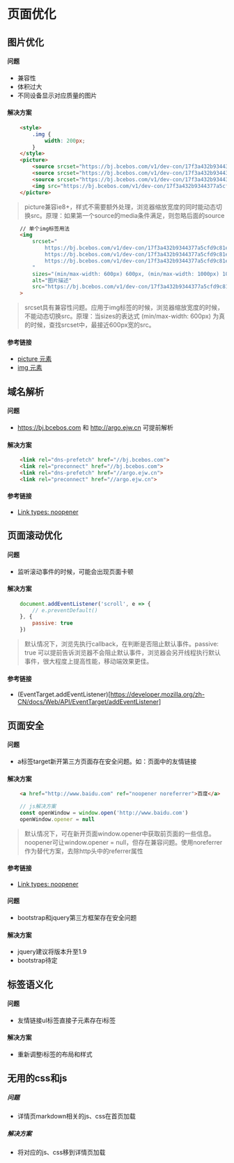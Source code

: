# 页面优化


## 图片优化

#### 问题
* 兼容性
* 体积过大
* 不同设备显示对应质量的图片

#### 解决方案
```html
    <style>
        .img {
            width: 200px;
        }
    </style>
    <picture>
        <source srcset="https://bj.bcebos.com/v1/dev-con/17f3a432b9344377a5cfd9c81effd6f2.jpg@d_progressive,q_50,w_600" media="(max/min-width: 600px)">
        <source srcset="https://bj.bcebos.com/v1/dev-con/17f3a432b9344377a5cfd9c81effd6f2.jpg@d_progressive,q_50,w_1000" media="(max/min-width: 1000px)">
        <source srcset="https://bj.bcebos.com/v1/dev-con/17f3a432b9344377a5cfd9c81effd6f2.jpg@d_progressive,q_50,w_1400" media="(max/min-width: 1400px)">
        <img src="https://bj.bcebos.com/v1/dev-con/17f3a432b9344377a5cfd9c81effd6f2.jpg@d_progressive,q_50,w_1000" alt="图片描述" class="img">
    </picture>
```
> picture兼容ie8+，样式不需要额外处理，浏览器缩放宽度的同时能动态切换src。原理：如果第一个source的media条件满足，则忽略后面的source

```html
    // 单个img标签用法
    <img 
        srcset="
            https://bj.bcebos.com/v1/dev-con/17f3a432b9344377a5cfd9c81effd6f2.jpg@d_progressive,q_50,w_600 600w,
            https://bj.bcebos.com/v1/dev-con/17f3a432b9344377a5cfd9c81effd6f2.jpg@d_progressive,q_50,w_1000 1000w,
            https://bj.bcebos.com/v1/dev-con/17f3a432b9344377a5cfd9c81effd6f2.jpg@d_progressive,q_50,w_1400 1400w
        "
        sizes="(min/max-width: 600px) 600px, (min/max-width: 1000px) 1000px, (min/max-width: 1400px) 1400px, 1000w"
        alt="图片描述"
        src="https://bj.bcebos.com/v1/dev-con/17f3a432b9344377a5cfd9c81effd6f2.jpg@d_progressive,w_1000,q_50"
    >
```
> srcset具有兼容性问题。应用于img标签的时候，浏览器缩放宽度的时候，不能动态切换src。原理：当sizes的表达式 (min/max-width: 600px) 为真的时候，查找srcset中，最接近600px宽的src。

#### 参考链接

* [picture 元素](https://developer.mozilla.org/zh-CN/docs/Web/HTML/Element/picture)
* [img 元素](https://developer.mozilla.org/zh-CN/docs/Web/HTML/Element/img)

## 域名解析

#### 问题
* https://bj.bcebos.com 和 http://argo.ejw.cn 可提前解析

#### 解决方案
```html
    <link rel="dns-prefetch" href="//bj.bcebos.com">
    <link rel="preconnect" href="//bj.bcebos.com">
    <link rel="dns-prefetch" href="//argo.ejw.cn">
    <link rel="preconnect" href="//argo.ejw.cn">
```

#### 参考链接
* [Link types: noopener](https://developer.mozilla.org/en-US/docs/Web/HTML/Link_types/noopener)


## 页面滚动优化

#### 问题
* 监听滚动事件的时候，可能会出现页面卡顿

#### 解决方案
```javascript
    document.addEventListener('scroll', e => {
        // e.preventDefault()
    }, {
        passive: true
    })
```
> 默认情况下，浏览先执行callback，在判断是否阻止默认事件。passive: true 可以提前告诉浏览器不会阻止默认事件，浏览器会另开线程执行默认事件，很大程度上提高性能，移动端效果更佳。

#### 参考链接
* (EventTarget.addEventListener)[https://developer.mozilla.org/zh-CN/docs/Web/API/EventTarget/addEventListener]

## 页面安全

#### 问题
* a标签target新开第三方页面存在安全问题。如：页面中的友情链接

#### 解决方案
```html
    <a href="http://www.baidu.com" ref="noopener noreferrer">百度</a>
```
```javascript
    // js解决方案
    const openWindow = window.open('http://www.baidu.com')
    openWindow.opener = null
```
> 默认情况下，可在新开页面window.opener中获取前页面的一些信息。noopener可让window.opener = null，但存在兼容问题。使用noreferrer作为替代方案，去除http头中的referrer属性

#### 参考链接
* [Link types: noopener](https://developer.mozilla.org/en-US/docs/Web/HTML/Link_types/noopener)

#### 问题
* bootstrap和jquery第三方框架存在安全问题

#### 解决方案
* jquery建议将版本升至1.9
* bootstrap待定

## 标签语义化

#### 问题
* 友情链接ul标签直接子元素存在i标签

#### 解决方案
* 重新调整i标签的布局和样式

## 无用的css和js

##### 问题
* 详情页markdown相关的js、css在首页加载

##### 解决方案
* 将对应的js、css移到详情页加载